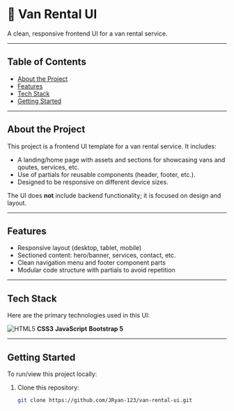 # 🚐 Van Rental UI

A clean, responsive frontend UI for a van rental service.

---

## Table of Contents

- [About the Project](#about-the-project)  
- [Features](#features)  
- [Tech Stack](#tech-stack)  
- [Getting Started](#getting-started)  


---

## About the Project

This project is a frontend UI template for a van rental service. It includes:

- A landing/home page with assets and sections for showcasing vans and qoutes, services, etc.  
- Use of partials for reusable components (header, footer, etc.).  
- Designed to be responsive on different device sizes.  

The UI does **not** include backend functionality; it is focused on design and layout.  

---

## Features

- Responsive layout (desktop, tablet, mobile)  
- Sectioned content: hero/banner, services, contact, etc.  
- Clean navigation menu and footer component parts  
- Modular code structure with partials to avoid repetition  

---

## Tech Stack

Here are the primary technologies used in this UI:


![HTML5](https://img.shields.io/badge/HTML5-E34F26?style=for-the-badge&logo=html5&logoColor=white)
 **CSS3** 
 **JavaScript**
  **Bootstrap 5**



---

## Getting Started

To run/view this project locally:

1. Clone this repository:

   ```bash
   git clone https://github.com/JRyan-123/van-rental-ui.git

